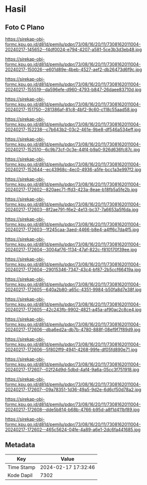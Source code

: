 # Hasil

## Foto C Plano

https://sirekap-obj-formc.kpu.go.id/d81d/pemilu/pdpr/73/08/16/20/11/7308162011004-20240217-145652--f4df0024-e794-4207-a581-5ce3b3d3eb48.jpg

https://sirekap-obj-formc.kpu.go.id/d81d/pemilu/pdpr/73/08/16/20/11/7308162011004-20240217-150026--e601d89e-4beb-4527-aef2-db26473d6f9c.jpg

https://sirekap-obj-formc.kpu.go.id/d81d/pemilu/pdpr/73/08/16/20/11/7308162011004-20240217-155519--da596efe-d960-4793-b847-26daee83710d.jpg

https://sirekap-obj-formc.kpu.go.id/d81d/pemilu/pdpr/73/08/16/20/11/7308162011004-20240217-151750--281386af-81c8-4bf2-9c60-c118c55aad58.jpg

https://sirekap-obj-formc.kpu.go.id/d81d/pemilu/pdpr/73/08/16/20/11/7308162011004-20240217-152238--c7b643b2-03c2-461e-9be8-df546a534eff.jpg

https://sirekap-obj-formc.kpu.go.id/d81d/pemilu/pdpr/73/08/16/20/11/7308162011004-20240217-152510--6c9b73cf-0c3e-44f4-b9a0-926d636fc87c.jpg

https://sirekap-obj-formc.kpu.go.id/d81d/pemilu/pdpr/73/08/16/20/11/7308162011004-20240217-152644--ec43968c-4ec0-4936-a5fe-bcc1a3e997f2.jpg

https://sirekap-obj-formc.kpu.go.id/d81d/pemilu/pdpr/73/08/16/20/11/7308162011004-20240217-172602--820aec71-ffd3-423a-8eae-b18fb5a5fe2b.jpg

https://sirekap-obj-formc.kpu.go.id/d81d/pemilu/pdpr/73/08/16/20/11/7308162011004-20240217-172603--8f2ae791-f6e2-4e13-bc37-7a6653a5f6da.jpg

https://sirekap-obj-formc.kpu.go.id/d81d/pemilu/pdpr/73/08/16/20/11/7308162011004-20240217-172603--1f245caa-3aed-4466-b8e4-a4ff6c7da4f5.jpg

https://sirekap-obj-formc.kpu.go.id/d81d/pemilu/pdpr/73/08/16/20/11/7308162011004-20240217-172604--3004af76-1134-47af-822c-f810170f39ee.jpg

https://sirekap-obj-formc.kpu.go.id/d81d/pemilu/pdpr/73/08/16/20/11/7308162011004-20240217-172604--29015346-7347-43c4-bf87-2b5ccf66419a.jpg

https://sirekap-obj-formc.kpu.go.id/d81d/pemilu/pdpr/73/08/16/20/11/7308162011004-20240217-172605--640a2b80-a65c-4351-9984-b50fa8d7e38f.jpg

https://sirekap-obj-formc.kpu.go.id/d81d/pemilu/pdpr/73/08/16/20/11/7308162011004-20240217-172605--42c243fb-9902-4821-a45a-af90ac2c8ce4.jpg

https://sirekap-obj-formc.kpu.go.id/d81d/pemilu/pdpr/73/08/16/20/11/7308162011004-20240217-172606--dba6ed2a-db7b-4780-888f-08ef9f7f89d9.jpg

https://sirekap-obj-formc.kpu.go.id/d81d/pemilu/pdpr/73/08/16/20/11/7308162011004-20240217-172606--5f802ff9-4941-4268-99fe-df05fd890e71.jpg

https://sirekap-obj-formc.kpu.go.id/d81d/pemilu/pdpr/73/08/16/20/11/7308162011004-20240217-172607--02f24d9d-5dbd-4af4-9a6a-05cc3f751918.jpg

https://sirekap-obj-formc.kpu.go.id/d81d/pemilu/pdpr/73/08/16/20/11/7308162011004-20240217-172607--09a78351-1d36-49a5-9d2e-6d6cf50d78a2.jpg

https://sirekap-obj-formc.kpu.go.id/d81d/pemilu/pdpr/73/08/16/20/11/7308162011004-20240217-172608--dde5b814-b68b-4766-b95d-a8f1d411bf89.jpg

https://sirekap-obj-formc.kpu.go.id/d81d/pemilu/pdpr/73/08/16/20/11/7308162011004-20240217-172602--465c5624-04fe-4a89-a6e1-2dc6fa441685.jpg


## Metadata

| Key        | Value               |
| ---------- | ------------------- |
| Time Stamp | 2024-02-17 17:32:46 |
| Kode Dapil | 7302                |



